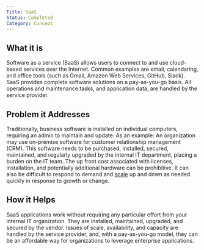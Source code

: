```yaml
---
Title: SaaS
Status: Completed
Category: Concept
---
```


## What it is

Software as a service (SaaS) allows users to connect to and use cloud-based services over the Internet. Common examples are email, calendaring, and office tools (such as Gmail, Amazon Web Services, GitHub, Slack). SaaS provides complete software solutions on a pay-as-you-go basis. All operations and maintenance tasks, and application data, are handled by the service provider.

## Problem it Addresses

Traditionally, business software is installed on individual computers, requiring an admin to maintain and update. As an example: An organization may use on-premise software for customer relationship management (CRM). This software needs to be purchased, installed, secured, maintained, and regularly upgraded by the internal IT department, placing a burden on the IT team. The up front cost associated with licenses, installation, and potentially additional hardware can be prohibitive. It can also be difficult to respond to demand and [scale](https://github.com/cncf/glossary/blob/main/definitions/scalability.md) up and down as needed quickly in response to growth or change.

## How it Helps

SaaS applications work without requiring any particular effort from your internal IT organization. They are installed, maintained, upgraded, and secured by the vendor. Issues of scale, availability, and capacity are handled by the service provider, and, with a pay-as-you-go model, they can be an affordable way for organizations to leverage enterprise applications.
